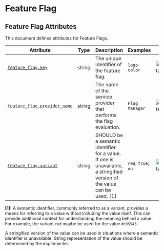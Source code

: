 <!--- Hugo front matter used to generate the website version of this page:
--->

<!-- NOTE: THIS FILE IS AUTOGENERATED. DO NOT EDIT BY HAND. -->
<!-- see templates/registry/markdown/attribute_namespace.md.j2 -->

# Feature Flag

## Feature Flag Attributes

This document defines attributes for Feature Flags.

| Attribute                                          | Type   | Description                                                                                                             | Examples            | Stability                                                        |
| -------------------------------------------------- | ------ | ----------------------------------------------------------------------------------------------------------------------- | ------------------- | ---------------------------------------------------------------- |
| <a id="" href="#">`feature_flag.key`</a>           | string | The unique identifier of the feature flag.                                                                              | `logo-color`        | ![Experimental](https://img.shields.io/badge/-experimental-blue) |
| <a id="" href="#">`feature_flag.provider_name`</a> | string | The name of the service provider that performs the flag evaluation.                                                     | `Flag Manager`      | ![Experimental](https://img.shields.io/badge/-experimental-blue) |
| <a id="" href="#">`feature_flag.variant`</a>       | string | SHOULD be a semantic identifier for a value. If one is unavailable, a stringified version of the value can be used. [1] | `red`; `true`; `on` | ![Experimental](https://img.shields.io/badge/-experimental-blue) |

**[1]:** A semantic identifier, commonly referred to as a variant, provides a means
for referring to a value without including the value itself. This can
provide additional context for understanding the meaning behind a value.
For example, the variant `red` maybe be used for the value `#c05543`.

A stringified version of the value can be used in situations where a
semantic identifier is unavailable. String representation of the value
should be determined by the implementer.
